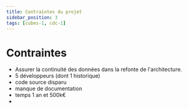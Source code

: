 ```yaml
---
title: Contraintes du projet
sidebar_position: 3
tags: [cubes-1, cdc-1]
---
```


# Contraintes

- Assurer la continuité des données dans la refonte de l'architecture.
- 5 développeurs (dont 1 historique)
- code source disparu
- manque de documentation
- temps 1 an et 500k€
- 